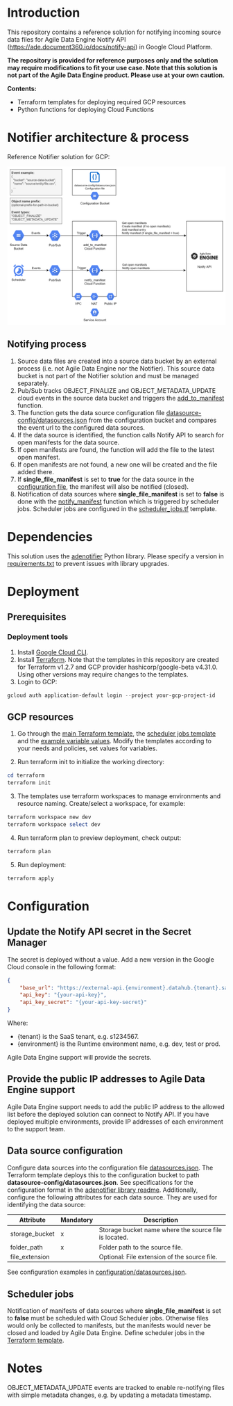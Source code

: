 # Introduction
This repository contains a reference solution for notifying incoming source data files for Agile Data Engine Notify API (https://ade.document360.io/docs/notify-api) in Google Cloud Platform. 

**The repository is provided for reference purposes only and the solution may require modifications to fit your use case. Note that this solution is not part of the Agile Data Engine product. Please use at your own caution.**

**Contents:**
- Terraform templates for deploying required GCP resources
- Python functions for deploying Cloud Functions

# Notifier architecture & process
Reference Notifier solution for GCP:

![Notifier architecture](docs/notifier-gcp.png)

## Notifying process

1. Source data files are created into a source data bucket by an external process (i.e. not Agile Data Engine nor the Notifier). This source data bucket is not part of the Notifier solution and must be managed separately.
2. Pub/Sub tracks OBJECT_FINALIZE and OBJECT_METADATA_UPDATE cloud events in the source data bucket and triggers the [add_to_manifest](functions/main.py) function.
3. The function gets the data source configuration file [datasource-config/datasources.json](configuration/datasources.json) from the configuration bucket and compares the event url to the configured data sources.
4. If the data source is identified, the function calls Notify API to search for open manifests for the data source.
5. If open manifests are found, the function will add the file to the latest open manifest.
6. If open manifests are not found, a new one will be created and the file added there.
7. If **single_file_manifest** is set to **true** for the data source in the [configuration file](configuration/datasources.json), the manifest will also be notified (closed).
8. Notification of data sources where **single_file_manifest** is set to **false** is done with the [notify_manifest](functions/main.py) function which is triggered by scheduler jobs. Scheduler jobs are configured in the [scheduler_jobs.tf](terraform/scheduler_jobs.tf) template.

# Dependencies
This solution uses the [adenotifier](https://github.com/solita/adenotifier) Python library. Please specify a version in [requirements.txt](functions/requirements.txt) to prevent issues with library upgrades.

# Deployment
## Prerequisites
### Deployment tools
1. Install [Google Cloud CLI](https://cloud.google.com/sdk/docs/install-sdk).
2. Install [Terraform](https://www.terraform.io/downloads). Note that the templates in this repository are created for Terraform v1.2.7 and GCP provider hashicorp/google-beta v4.31.0. Using other versions may require changes to the templates.
3. Login to GCP:
```Powershell
gcloud auth application-default login --project your-gcp-project-id
```

## GCP resources
1. Go through the [main Terraform template](terraform/main.tf), the [scheduler jobs template](terraform/scheduler_jobs.tf) and the [example variable values](terraform/variables.tf). Modify the templates according to your needs and policies, set values for variables.

2. Run terraform init to initialize the working directory:
```Powershell
cd terraform
terraform init
```

3. The templates use terraform workspaces to manage environments and resource naming. Create/select a workspace, for example:
```Powershell
terraform workspace new dev
terraform workspace select dev
```

4. Run terraform plan to preview deployment, check output:
```Powershell
terraform plan
```

5. Run deployment:
```Powershell
terraform apply
```

# Configuration
## Update the Notify API secret in the Secret Manager
The secret is deployed without a value. Add a new version in the Google Cloud console in the following format:
```JSON
{
	"base_url": "https://external-api.{environment}.datahub.{tenant}.saas.agiledataengine.com/notify-api",
	"api_key": "{your-api-key}",
	"api_key_secret": "{your-api-key-secret}"
}
```
Where:
* {tenant} is the SaaS tenant, e.g. s1234567.
* {environment} is the Runtime environment name, e.g. dev, test or prod.

Agile Data Engine support will provide the secrets.

## Provide the public IP addresses to Agile Data Engine support
Agile Data Engine support needs to add the public IP address to the allowed list before the deployed solution can connect to Notify API. If you have deployed multiple environments, provide IP addresses of each environment to the support team.

## Data source configuration
Configure data sources into the configuration file [datasources.json](configuration/datasources.json). The Terraform template deploys this to the configuration bucket to path **datasource-config/datasources.json**. See specifications for the configuration format in the [adenotifier library readme](https://github.com/solita/adenotifier). Additionally, configure the following attributes for each data source. They are used for identifying the data source:

| Attribute  | Mandatory | Description |
| --- | --- | --- |
| storage_bucket  | x | Storage bucket name where the source file is located. |
| folder_path  | x | Folder path to the source file. |
| file_extension  | | Optional: File extension of the source file. |

See configuration examples in [configuration/datasources.json](configuration/datasources.json).

## Scheduler jobs
Notification of manifests of data sources where **single_file_manifest** is set to **false** must be scheduled with Cloud Scheduler jobs. Otherwise files would only be collected to manifests, but the manifests would never be closed and loaded by Agile Data Engine. Define scheduler jobs in the [Terraform template](terraform/scheduler_jobs.tf).

# Notes
OBJECT_METADATA_UPDATE events are tracked to enable re-notifying files with simple metadata changes, e.g. by updating a metadata timestamp.